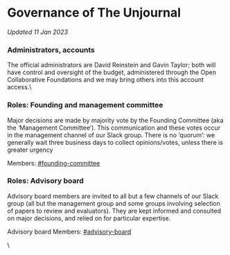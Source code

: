 # Governance of The Unjournal

_Updated 11 Jan 2023_

### **Administrators, accounts**

The official administrators are David Reinstein and Gavin Taylor; both will have control and oversight of the budget, administered through the Open Collaborative Foundations and we may bring others into this account access.\


### **Roles: Founding and management committee**&#x20;

Major decisions are made by majority vote by the Founding Committee (aka the ‘Management Committee’). This communication and these votes occur in the management channel of our Slack group. There is no ‘quorum’: we generally wait three business days to collect opinions/votes, unless there is greater urgency

Members: [#founding-committee](../readme/discussion-team/who-are-we-our-team/#founding-committee "mention")



### Roles: Advisory board&#x20;

Advisory board members are invited to all but a few channels of our Slack group (all but the management group and some groups involving selection of papers to review and evaluators). They are kept informed and consulted on major decisions, and relied on for particular expertise.&#x20;



Advisory board Members: [#advisory-board](../readme/discussion-team/who-are-we-our-team/#advisory-board "mention")



\
